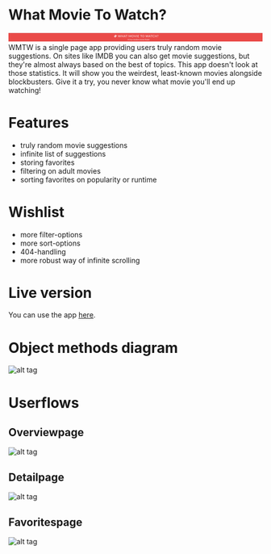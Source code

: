# What Movie To Watch?
![alt tag](https://raw.githubusercontent.com/DaveBitter/minor-webdev_web-app-from-scratch/master/week_3/exercise_1/structure/header.png)
WMTW is a single page app providing users truly random movie suggestions. On sites like IMDB you can also get movie suggestions, but they're almost always based on the best of topics. This app doesn't look at those statistics. It will show you the weirdest, least-known movies alongside blockbusters. Give it a try, you never know what movie you'll end up watching!

# Features
+ truly random movie suggestions
+ infinite list of suggestions
+ storing favorites
+ filtering on adult movies
+ sorting favorites on popularity or runtime

# Wishlist
+ more filter-options
+ more sort-options
+ 404-handling
+ more robust way of infinite scrolling

# Live version
You can use the app [here](http://wmtw.davebitter.com).

# Object methods diagram
![alt tag](https://raw.githubusercontent.com/DaveBitter/minor-webdev_web-app-from-scratch/master/week_3/exercise_1/structure/app_flow/app_structure.png)

# Userflows
## Overviewpage
![alt tag](https://raw.githubusercontent.com/DaveBitter/minor-webdev_web-app-from-scratch/master/week_3/exercise_1/structure/userflows/userflow_overviewpage.png)
## Detailpage
![alt tag](https://raw.githubusercontent.com/DaveBitter/minor-webdev_web-app-from-scratch/master/week_3/exercise_1/structure/userflows/userflow_detailpage.png)
## Favoritespage
![alt tag](https://raw.githubusercontent.com/DaveBitter/minor-webdev_web-app-from-scratch/master/week_3/exercise_1/structure/userflows/userflow_favoritespage.png)